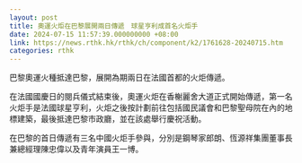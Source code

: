 ```yaml
---
layout: post
title: 奧運火炬在巴黎展開兩日傳遞　球星亨利成首名火炬手
date: 2024-07-15 11:57:39.000000000 +08:00
link: https://news.rthk.hk/rthk/ch/component/k2/1761628-20240715.htm
categories: rthk
---
```


巴黎奧運火種抵達巴黎，展開為期兩日在法國首都的火炬傳遞。

在法國國慶日的閱兵儀式結束後，奧運火炬在香榭麗舍大道正式開始傳遞，第一名火炬手是法國球星亨利，火炬之後按計劃前往包括國民議會和巴黎聖母院在內的地標建築，最後抵達巴黎市政廳，並在該處舉行慶祝活動。

在巴黎的首日傳遞有三名中國火炬手參與，分別是鋼琴家郎朗、恆源祥集團董事長兼總經理陳忠偉以及青年演員王一博。

